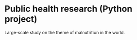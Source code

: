 # Public health research (Python project)
 Large-scale study on the theme of malnutrition in the world.
